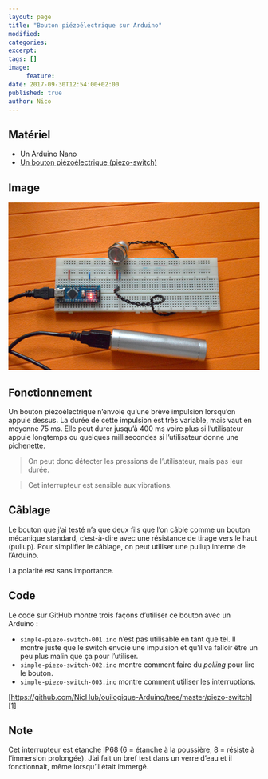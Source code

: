 ```yaml
---
layout: page
title: "Bouton piézoélectrique sur Arduino"
modified:
categories:
excerpt:
tags: []
image:
     feature:
date: 2017-09-30T12:54:00+02:00
published: true
author: Nico
---
```



## Matériel

- Un Arduino Nano
- [Un bouton piézoélectrique (piezo-switch)][2]

## Image

[![Bouton piézoélectrique avec Arduino Nano][image-1]][image-1]

[image-1]: ../../files/2017-09-30-piezo-switch/2017-09-30-piezo-switch-001-lowres.jpg

## Fonctionnement

Un bouton piézoélectrique n’envoie qu’une brève impulsion lorsqu’on appuie dessus. La durée de cette impulsion est très variable, mais vaut en moyenne 75 ms. Elle peut durer jusqu’à 400 ms voire plus si l’utilisateur appuie longtemps ou quelques millisecondes si l’utilisateur donne une pichenette.

> On peut donc détecter les pressions de l’utilisateur, mais pas leur durée.

> Cet interrupteur est sensible aux vibrations.

## Câblage

Le bouton que j’ai testé n’a que deux fils que l’on câble comme un bouton mécanique standard, c’est-à-dire avec une résistance de tirage vers le haut (pullup). Pour simplifier le câblage, on peut utiliser une pullup interne de l’Arduino.

La polarité est sans importance.

## Code

Le code sur GitHub montre trois façons d’utiliser ce bouton avec un Arduino :

- `simple-piezo-switch-001.ino` n’est pas utilisable en tant que tel. Il montre juste que le switch envoie une impulsion et qu’il va falloir être un peu plus malin que ça pour l’utiliser.
- `simple-piezo-switch-002.ino` montre comment faire du _polling_ pour lire le bouton.
- `simple-piezo-switch-003.ino` montre comment utiliser les interruptions.

[https://github.com/NicHub/ouilogique-Arduino/tree/master/piezo-switch][1]

## Note

Cet interrupteur est étanche IP68 (6 = étanche à la poussière, 8 = résiste à l’immersion prolongée). J’ai fait un bref test dans un verre d’eau et il fonctionnait, même lorsqu’il était immergé.

[1]: https://github.com/NicHub/ouilogique-Arduino/tree/master/piezo-switch
[2]: https://fr.aliexpress.com/item/ONPOW-16mm-piezo-commutateur-IP68-CE-RoHS-PS165Z10YNT1/32670308839.html
